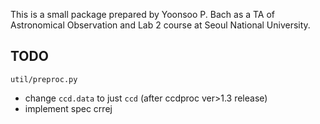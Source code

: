This is a small package prepared by Yoonsoo P. Bach as a TA of Astronomical Observation and Lab 2 course at Seoul National University.





## TODO

 ``util/preproc.py``

* change ``ccd.data`` to just ``ccd`` (after ccdproc ver>1.3 release)
* implement spec crrej









